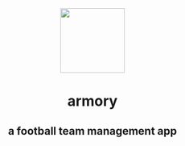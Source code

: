 <div align=center>
<img width=128px src=https://user-images.githubusercontent.com/107511052/188614601-e8dbcfbb-745f-4152-b550-bb8e4dbd842c.png>
<h1>armory</h1>
<h2>a football team management app </h2>
</div>
